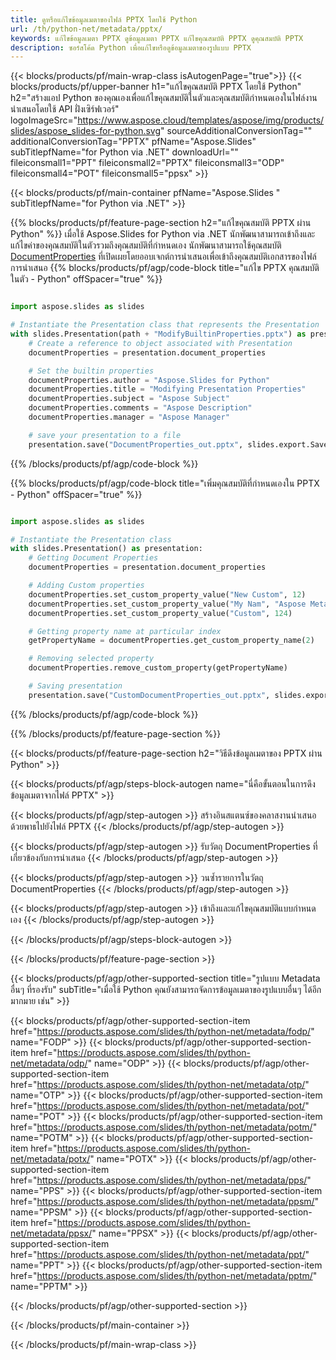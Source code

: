 ```yaml
---
title: ดูหรือแก้ไขข้อมูลเมตาของไฟล์ PPTX โดยใช้ Python
url: /th/python-net/metadata/pptx/
keywords: แก้ไขข้อมูลเมตา PPTX ดูข้อมูลเมตา PPTX แก้ไขคุณสมบัติ PPTX ดูคุณสมบัติ PPTX
description: ซอร์สโค้ด Python เพื่อแก้ไขหรือดูข้อมูลเมตาของรูปแบบ PPTX
---
```


{{< blocks/products/pf/main-wrap-class isAutogenPage="true">}}
{{< blocks/products/pf/upper-banner h1="แก้ไขคุณสมบัติ PPTX โดยใช้ Python" h2="สร้างแอป Python ของคุณเองเพื่อแก้ไขคุณสมบัติในตัวและคุณสมบัติกำหนดเองในไฟล์งานนำเสนอโดยใช้ API ฝั่งเซิร์ฟเวอร์" logoImageSrc="https://www.aspose.cloud/templates/aspose/img/products/slides/aspose_slides-for-python.svg" sourceAdditionalConversionTag="" additionalConversionTag="PPTX" pfName="Aspose.Slides" subTitlepfName="for Python via .NET" downloadUrl="" fileiconsmall1="PPT" fileiconsmall2="PPTX" fileiconsmall3="ODP" fileiconsmall4="POT" fileiconsmall5="ppsx" >}}

{{< blocks/products/pf/main-container pfName="Aspose.Slides " subTitlepfName="for Python via .NET" >}}

{{% blocks/products/pf/feature-page-section  h2="แก้ไขคุณสมบัติ PPTX ผ่าน Python" %}}
เมื่อใช้ Aspose.Slides for Python via .NET นักพัฒนาสามารถเข้าถึงและแก้ไขค่าของคุณสมบัติในตัวรวมถึงคุณสมบัติที่กำหนดเอง นักพัฒนาสามารถใช้คุณสมบัติ [DocumentProperties](https://reference.aspose.com/slides/python-net/aspose.slides/documentproperties/) ที่เปิดเผยโดยออบเจกต์การนำเสนอเพื่อเข้าถึงคุณสมบัติเอกสารของไฟล์การนำเสนอ
{{% blocks/products/pf/agp/code-block title="แก้ไข PPTX คุณสมบัติในตัว - Python" offSpacer="true" %}}

```py

import aspose.slides as slides

# Instantiate the Presentation class that represents the Presentation
with slides.Presentation(path + "ModifyBuiltinProperties.pptx") as presentation:
    # Create a reference to object associated with Presentation
    documentProperties = presentation.document_properties

    # Set the builtin properties
    documentProperties.author = "Aspose.Slides for Python"
    documentProperties.title = "Modifying Presentation Properties"
    documentProperties.subject = "Aspose Subject"
    documentProperties.comments = "Aspose Description"
    documentProperties.manager = "Aspose Manager"

    # save your presentation to a file
    presentation.save("DocumentProperties_out.pptx", slides.export.SaveFormat.PPTX)
```

{{% /blocks/products/pf/agp/code-block %}}

{{% blocks/products/pf/agp/code-block title="เพิ่มคุณสมบัติที่กำหนดเองใน PPTX - Python" offSpacer="true" %}}

```py

import aspose.slides as slides

# Instantiate the Presentation class
with slides.Presentation() as presentation:
    # Getting Document Properties
    documentProperties = presentation.document_properties

    # Adding Custom properties
    documentProperties.set_custom_property_value("New Custom", 12)
    documentProperties.set_custom_property_value("My Nam", "Aspose Metadata Editor")
    documentProperties.set_custom_property_value("Custom", 124)

    # Getting property name at particular index
    getPropertyName = documentProperties.get_custom_property_name(2)

    # Removing selected property
    documentProperties.remove_custom_property(getPropertyName)

    # Saving presentation
    presentation.save("CustomDocumentProperties_out.pptx", slides.export.SaveFormat.PPTX)
```

{{% /blocks/products/pf/agp/code-block %}}

{{% /blocks/products/pf/feature-page-section %}}

{{< blocks/products/pf/feature-page-section  h2="วิธีดึงข้อมูลเมตาของ PPTX ผ่าน Python" >}}

{{< blocks/products/pf/agp/steps-block-autogen name="นี่คือขั้นตอนในการดึงข้อมูลเมตาจากไฟล์ PPTX" >}}

{{< blocks/products/pf/agp/step-autogen >}}
สร้างอินสแตนซ์ของคลาสงานนำเสนอด้วยพาธไปยังไฟล์ PPTX
{{< /blocks/products/pf/agp/step-autogen >}}

{{< blocks/products/pf/agp/step-autogen >}}
รับวัตถุ DocumentProperties ที่เกี่ยวข้องกับการนำเสนอ
{{< /blocks/products/pf/agp/step-autogen >}}

{{< blocks/products/pf/agp/step-autogen >}}
วนซ้ำรายการในวัตถุ DocumentProperties
{{< /blocks/products/pf/agp/step-autogen >}}

{{< blocks/products/pf/agp/step-autogen >}}
เข้าถึงและแก้ไขคุณสมบัติแบบกำหนดเอง
{{< /blocks/products/pf/agp/step-autogen >}}

{{< /blocks/products/pf/agp/steps-block-autogen >}}

{{< /blocks/products/pf/feature-page-section >}}

{{< blocks/products/pf/agp/other-supported-section title="รูปแบบ Metadata อื่นๆ ที่รองรับ" subTitle="เมื่อใช้ Python คุณยังสามารถจัดการข้อมูลเมตาของรูปแบบอื่นๆ ได้อีกมากมาย เช่น" >}}

{{< blocks/products/pf/agp/other-supported-section-item href="https://products.aspose.com/slides/th/python-net/metadata/fodp/" name="FODP" >}}
{{< blocks/products/pf/agp/other-supported-section-item href="https://products.aspose.com/slides/th/python-net/metadata/odp/" name="ODP" >}}
{{< blocks/products/pf/agp/other-supported-section-item href="https://products.aspose.com/slides/th/python-net/metadata/otp/" name="OTP" >}}
{{< blocks/products/pf/agp/other-supported-section-item href="https://products.aspose.com/slides/th/python-net/metadata/pot/" name="POT" >}}
{{< blocks/products/pf/agp/other-supported-section-item href="https://products.aspose.com/slides/th/python-net/metadata/potm/" name="POTM" >}}
{{< blocks/products/pf/agp/other-supported-section-item href="https://products.aspose.com/slides/th/python-net/metadata/potx/" name="POTX" >}}
{{< blocks/products/pf/agp/other-supported-section-item href="https://products.aspose.com/slides/th/python-net/metadata/pps/" name="PPS" >}}
{{< blocks/products/pf/agp/other-supported-section-item href="https://products.aspose.com/slides/th/python-net/metadata/ppsm/" name="PPSM" >}}
{{< blocks/products/pf/agp/other-supported-section-item href="https://products.aspose.com/slides/th/python-net/metadata/ppsx/" name="PPSX" >}}
{{< blocks/products/pf/agp/other-supported-section-item href="https://products.aspose.com/slides/th/python-net/metadata/ppt/" name="PPT" >}}
{{< blocks/products/pf/agp/other-supported-section-item href="https://products.aspose.com/slides/th/python-net/metadata/pptm/" name="PPTM" >}}


{{< /blocks/products/pf/agp/other-supported-section >}}

{{< /blocks/products/pf/main-container >}}
    
{{< /blocks/products/pf/main-wrap-class >}}